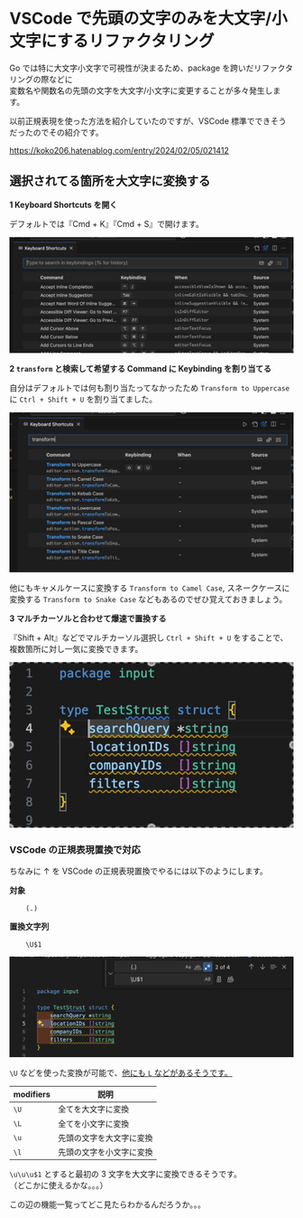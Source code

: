 # VSCode で先頭の文字のみを大文字/小文字にするリファクタリング

Go では特に大文字小文字で可視性が決まるため、package を跨いだリファクタリングの際などに  
変数名や関数名の先頭の文字を大文字/小文字に変更することが多々発生します。

以前正規表現を使った方法を紹介していたのですが、VSCode 標準でできそうだったのでその紹介です。

https://koko206.hatenablog.com/entry/2024/02/05/021412

<!-- more -->

## 選択されてる箇所を大文字に変換する

**1 Keyboard Shortcuts を開く**

デフォルトでは『Cmd + K』『Cmd + S』で開けます。

![](./img/refactor_upper_1.png)

**2 `transform` と検索して希望する Command に Keybinding を割り当てる**

自分はデフォルトでは何も割り当たってなかったため `Transform to Uppercase` に `Ctrl + Shift + U` を割り当てました。

![](./img/refactor_upper_2.png)

他にもキャメルケースに変換する `Transform to Camel Case`, スネークケースに変換する `Transform to Snake Case` などもあるのでぜひ覚えておきましょう。

**3 マルチカーソルと合わせて爆速で置換する**

『Shift + Alt』などでマルチカーソル選択し `Ctrl + Shift + U` をすることで、複数箇所に対し一気に変換できます。

![](./img/refactor_upper_3.gif)

### VSCode の正規表現置換で対応

ちなみに ↑ を VSCode の正規表現置換でやるには以下のようにします。

**対象**

```
	(.)
```

**置換文字列**

```
	\U$1
```

![](./img/refactor_upper_4.png)

`\U` などを使った変換が可能で、[他にも `L` などがあるそうです。](https://github.com/microsoft/vscode-docs/blob/vnext/release-notes/v1_47.md#case-changing-in-regex-replace)

| modifiers | 説明 |
| --- | --- |
| `\U` | 全てを大文字に変換 |
| `\L` | 全てを小文字に変換 |
| `\u` | 先頭の文字を大文字に変換 |
| `\l` | 先頭の文字を小文字に変換 |

`\u\u\u$1` とすると最初の 3 文字を大文字に変換できるそうです。  
（どこかに使えるかな。。。）

この辺の機能一覧ってどこ見たらわかるんだろうか。。。
